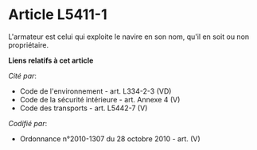 # Article L5411-1

L'armateur est celui qui exploite le navire en son nom, qu'il en soit ou non propriétaire.

**Liens relatifs à cet article**

_Cité par_:

  - Code de l'environnement - art. L334-2-3 (VD)
  - Code de la sécurité intérieure - art. Annexe 4 (V)
  - Code des transports - art. L5442-7 (V)

_Codifié par_:

  - Ordonnance n°2010-1307 du 28 octobre 2010 - art. (V)

